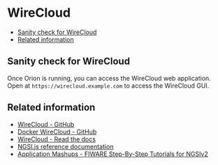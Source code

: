 # WireCloud

-   [Sanity check for WireCloud](#~anity-check-for-wirecloud)
-   [Related information](#related-information)

## Sanity check for WireCloud 

Once Orion is running, you can access the WireCloud web application.
Open at `https://wirecloud.example.com` to access the WireCloud GUI.

## Related information

-   [WireCloud - GitHub](https://github.com/Wirecloud/wirecloud)
-   [Docker WireCloud - GitHub](https://github.com/Wirecloud/docker-wirecloud)
-   [WireCloud - Read the docs](https://wirecloud.readthedocs.io/en/stable/)
-   [NGSI.js reference documentation](https://ficodes.github.io/ngsijs/stable/NGSI.html)
-   [Application Mashups - FIWARE Step-By-Step Tutorials for NGSIv2](https://fiware-tutorials.readthedocs.io/en/latest/application-mashups.html)
